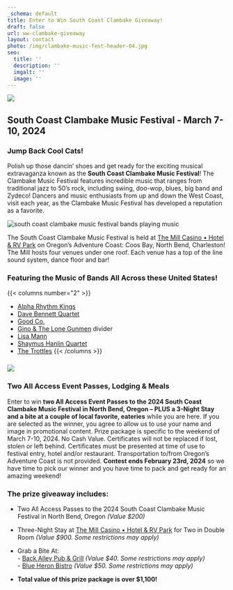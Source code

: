 ```yaml
---
_schema: default
title: Enter to Win South Coast Clambake Giveaway!
draft: false
url: ww-clambake-giveaway
layout: contact
photo: /img/clambake-music-fest-header-04.jpg
seo:
  title: ''
  description: ''
  imgalt: ''
  image: ''
---
```

![](/img/clambake-giveaway-header-695x322.jpg)

## South Coast Clambake Music Festival - March 7-10, 2024

### Jump Back Cool Cats!

Polish up those dancin’ shoes and get ready for the exciting musical extravaganza known as the&nbsp;**South Coast Clambake Music Festival**! The Clambake Music Festival features incredible music that ranges from traditional jazz to 50’s rock, including swing, doo-wop, blues, big band and Zydeco! Dancers and music enthusiasts from up and down the West Coast, visit each year, as the Clambake Music Festival has developed a reputation as a favorite.

![south coast clambake music festival bands playing music](/img/clambake-giveaway-collage.jpg)

The South Coast Clambake Music Festival is held at <a target="_blank" rel="noopener" href="https://themillcasino.com">The Mill Casino • Hotel &amp; RV Park</a> on Oregon’s Adventure Coast: Coos Bay, North Bend, Charleston! The Mill hosts four venues under one roof. Each venue has a top of the line sound system, dance floor and bar!

### Featuring the Music of Bands All Across these United States!

{{< columns number="2" >}}
* <a target="_blank" rel="noopener" href="https://clambakemusic.com/?page_id=3782">Alpha Rhythm Kings</a>
* <a target="_blank" rel="noopener" href="https://clambakemusic.com/?page_id=2250">Dave Bennett Quartet</a>
* <a target="_blank" rel="noopener" href="https://clambakemusic.com/?page_id=3442">Good Co.</a>
* <a target="_blank" rel="noopener" href="https://clambakemusic.com/?page_id=3449">Gino &amp; The Lone Gunmen</a>
divider
* <a target="_blank" rel="noopener" href="https://clambakemusic.com/?page_id=3069">Lisa Mann</a>
* <a target="_blank" rel="noopener" href="https://clambakemusic.com/?page_id=4055">Shaymus Hanlin Quartet</a>
* <a target="_blank" rel="noopener" href="https://clambakemusic.com/?page_id=4091">The Trottles</a>
{{< /columns >}}

### ![](/img/sub-page-entertowin-clambake-695x125.jpg)

### Two All Access Event Passes, Lodging & Meals

Enter to win **two All Access Event Passes to the 2024 South Coast Clambake Music Festival in North Bend, Oregon – PLUS a 3-Night Stay and a bite at a couple of local favorite, eateries**&nbsp;while you are here. If you are selected as the winner, you agree to allow us to use your name and image in promotional content. Prize package is specific to the weekend of March 7-10, 2024. No Cash Value. Certificates will not be replaced if lost, stolen or left behind. Certificates must be presented at time of use to festival entry, hotel and/or restaurant. Transportation to/from Oregon’s Adventure Coast is not provided.&nbsp;**Contest ends February 23rd, 2024**&nbsp;so we have time to pick our winner and you have time to pack and get ready for an amazing weekend!

### The prize giveaway includes:

* Two All Access Passes to the 2024 South Coast Clambake Music Festival in North Bend, Oregon *(Value $200)*

* Three-Night Stay at <a target="_blank" rel="noopener" href="https://www.themillcasino.com/">The Mill Casino • Hotel &amp; RV Park</a> for Two in Double Room&nbsp;*(Value $900. Some restrictions may apply)*

* Grab a Bite At:<br>\-&nbsp;<a target="_blank" rel="noopener" href="http://www.thebackalleyonline.com/">Back Alley Pub &amp; Grill</a>&nbsp;*(Value $40. Some restrictions may apply)*<br>\-&nbsp;<a target="_blank" rel="noopener" href="https://www.blueheronbistro.net/">Blue Heron Bistro</a> *(Value $50. Some restrictions may apply)*

* **Total value of this prize package is over $1,100!**

<div class="cms-embed" data-cms-embed="PHNjcmlwdCB0eXBlPSJ0ZXh0L2phdmFzY3JpcHQiIHNyYz0iaHR0cHM6Ly9mb3JtLmpvdGZvcm0uY29tL2pzZm9ybS8yNDAyNDYxMzYwMzExNDAiPjwvc2NyaXB0Pg=="><script type="text/javascript" src="https://form.jotform.com/jsform/240246136031140"></script></div>